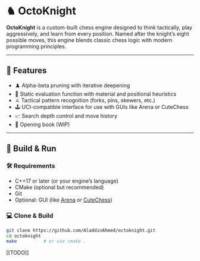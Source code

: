 # ♞ OctoKnight

**OctoKnight** is a custom-built chess engine designed to think tactically, play aggressively, and learn from every position. Named after the knight’s eight possible moves, this engine blends classic chess logic with modern programming principles.

---

## 🚀 Features

- ♟️ Alpha-beta pruning with iterative deepening
- 🧠 Static evaluation function with material and positional heuristics
- ⚔️ Tactical pattern recognition (forks, pins, skewers, etc.)
- 🕹️ UCI-compatible interface for use with GUIs like Arena or CuteChess
- 📈 Search depth control and move history
- 🧪 Opening book (WIP)

---

## 🔧 Build & Run

### 🛠️ Requirements
- C++17 or later (or your engine’s language)
- CMake (optional but recommended)
- Git
- Optional: GUI (like [Arena](http://www.playwitharena.de/) or [CuteChess](https://github.com/cutechess/cutechess))

### 💻 Clone & Build

```bash
git clone https://github.com/AladdinAhmed/octoknight.git
cd octoknight
make          # or use cmake .
```

[[TODO]]